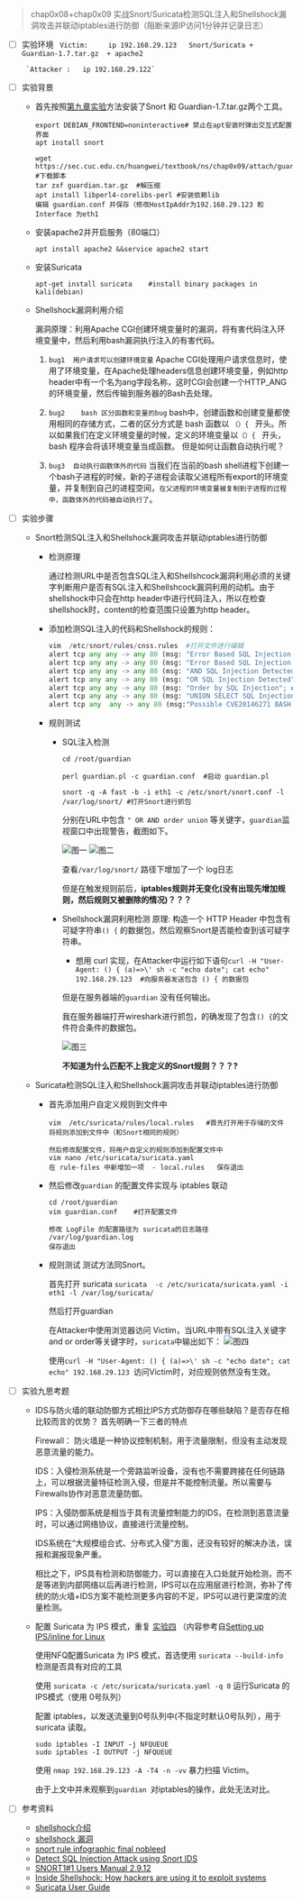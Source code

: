 > chap0x08+chap0x09 实战Snort/Suricata检测SQL注入和Shellshock漏洞攻击并联动iptables进行防御（阻断来源IP访问1分钟并记录日志）

- [ ] 实验环境
       ` Victim:     ip 192.168.29.123   Snort/Suricata + Guardian-1.7.tar.gz  + apache2`
       
       `Attacker :   ip 192.168.29.122`
       
- [ ] 实验背景
	- 首先按照[第九章实验](https://sec.cuc.edu.cn/huangwei/textbook/ns/chap0x09/exp.html)方法安装了Snort 和 Guardian-1.7.tar.gz两个工具。
	
		```
		export DEBIAN_FRONTEND=noninteractive# 禁止在apt安装时弹出交互式配置界面
		apt install snort
		 
		wget https://sec.cuc.edu.cn/huangwei/textbook/ns/chap0x09/attach/guardian.tar.gz #下载脚本
		tar zxf guardian.tar.gz  #解压缩
		apt install libperl4-corelibs-perl #安装依赖lib
		编辑 guardian.conf 并保存（修改HostIpAddr为192.168.29.123 和Interface 为eth1
		```
	
	- 安装apache2并开启服务（80端口）

		`apt install apache2 &&service apache2 start`
		
	- 安装Suricata
		```
		apt-get install suricata    #install binary packages in kali(debian)
		
		```
		

	- Shellshock漏洞利用介绍
	
		漏洞原理：利用Apache CGI创建环境变量时的漏洞，将有害代码注入环境变量中，然后利用bash漏洞执行注入的有害代码。
		
		1. `bug1  用户请求可以创建环境变量` 
                Apache CGI处理用户请求信息时，使用了环境变量，在Apache处理headers信息创建环境变量，例如http header中有一个名为ang字段名称，这时CGI会创建一个HTTP_ANG的环境变量，然后传输到服务器的Bash去处理。
		 
		 2. `bug2    bash 区分函数和变量的bug` 
		  bash中，创建函数和创建变量都使用相同的存储方式，二者的区分方式是 bash 函数以 `（）{ ` 开头。所以如果我们在定义环境变量的时候，定义的环境变量以`（）{ ` 开头，bash 程序会将该环境变量当成函数。
		但是如何让函数自动执行呢？
		3. `bug3  自动执行函数体外的代码` 
		当我们在当前的bash shell进程下创建一个bash子进程的时候，新的子进程会读取父进程所有export的环境变量，并复制到自己的进程空间，`在父进程的环境变量被复制到子进程的过程中，函数体外的代码被自动执行了`。
		 
		
		
		
		
- [ ] 实验步骤
	
	- Snort检测SQL注入和Shellshock漏洞攻击并联动iptables进行防御
	
		- 检测原理
		
			通过检测URL中是否包含SQL注入和Shellshcock漏洞利用必须的关键字判断用户是否有SQL注入和Shellshcock漏洞利用的动机。由于shellshock中只会在http header中进行代码注入，所以在检查shellshock时，content的检查范围只设置为http header。
		
		- 添加检测SQL注入的代码和Shellshock的规则：
		

			```python
			vim  /etc/snort/rules/cnss.rules  #打开文件进行编辑
			alert tcp any any -> any 80 (msg: "Error Based SQL Injection Detected-single quoto"; content: "27" ; sid:100000011; ) #检测用户访问的URL中是否含有单引号
			alert tcp any any -> any 80 (msg: "Error Based SQL Injection Detected-double qouto"; content: "22" ; sid:100000012; ) #检测用户访问的URL中是否含有双引号
			alert tcp any any -> any 80 (msg: "AND SQL Injection Detected"; content: "and" ; nocase; sid:100000060; ) #检测用户访问的URL中是否含有 and
			alert tcp any any -> any 80 (msg: "OR SQL Injection Detected"; content: "or" ; nocase; sid:100000061; ) #检测用户访问的URL中是否含有 or
			alert tcp any any -> any 80 (msg: "Order by SQL Injection"; content: "order" ; sid:1000005; ) #检测用户访问的URL中是否含有 order 
			alert tcp any any -> any 80 (msg: "UNION SELECT SQL Injection"; content: "union" ; sid:1000006; ) #检测用户访问的URL中是否含有union语句
			alert tcp any  any -> any 80 (msg:"Possible CVE20146271 BASH Vulnerability Requested (header) ";flow:established,to_server; content:"() {"; http_header; threshold:type limit,track by_src, count 1, seconds 120; sid:2014092401;) #检测用户访问的HTTP请求中  header中是否包含 () { 
			```
			
		- 规则测试
			- SQL注入检测
			
				`cd /root/guardian`
				
				`perl guardian.pl -c guardian.conf  #启动 guardian.pl`
				
				`snort -q -A fast -b -i eth1 -c /etc/snort/snort.conf -l /var/log/snort/ #打开Snort进行抓包`
				
				分别在URL中包含 `" OR AND order union` 等关键字，`guardian`监视窗口中出现警告，截图如下。
				
				![图一](https://github.com/CUCCS/2018-NS-Public-jackcily/raw/ns_chap0x08_0x09_FlippedClassroom/img/1.PNG)
				![图二](https://github.com/CUCCS/2018-NS-Public-jackcily/raw/ns_chap0x08_0x09_FlippedClassroom/img/2.PNG)
			


				查看`/var/log/snort/` 路径下增加了一个 log日志

				但是在触发规则前后，**iptables规则并无变化(没有出现先增加规则，然后规则又被删除的情况)？？？**
			
			- Shellshock漏洞利用检测
				原理:  构造一个 HTTP Header 中包含有可疑字符串`() {` 的数据包，然后观察Snort是否能检查到该可疑字符串。
				
				- 想用 curl 实现，在Attacker中运行如下语句`curl -H "User-Agent: () { (a)=>\' sh -c "echo date"; cat echo" 192.168.29.123  #向服务器发送包含 () { 的数据包`
				
				但是在服务器端的`guardian` 没有任何输出。
				
				我在服务器端打开wireshark进行抓包，的确发现了包含`() {`的文件符合条件的数据包。

				![图三](https://github.com/CUCCS/2018-NS-Public-jackcily/raw/ns_chap0x08_0x09_FlippedClassroom/img/3.jpg)

	
	
				**不知道为什么匹配不上我定义的Snort规则？？？?**

			
		
		
	
		
	- Suricata检测SQL注入和Shellshock漏洞攻击并联动iptables进行防御
	
		- 首先添加用户自定义规则到文件中
		 	```
		 	vim  /etc/suricata/rules/local.rules   #首先打开用于存储的文件
		 	将规则添加到文件中（和Snort相同的规则）
			
			然后修改配置文件，将用户自定义的规则添加到配置文件中
			vim nano /etc/suricata/suricata.yaml
			在 rule-files 中新增加一项  - local.rules   保存退出
			
		 	```

		- 然后修改`guardian` 的配置文件实现与 iptables 联动
			```
			cd /root/guardian
		    vim guardian.conf    #打开配置文件
			
			修改 LogFile 的配置路径为 suricata的日志路径    /var/log/guardian.log
			保存退出
			```
		
		- 规则测试
			测试方法同Snort。
			
			首先打开 suricata
			`suricata  -c /etc/suricata/suricata.yaml -i eth1 -l /var/log/suricata/`
			
			然后打开guardian
			
			在Attacker中使用浏览器访问 Victim，当URL中带有SQL注入关键字 and or order等关键字时，`suricata`中输出如下：
			 ![图四](https://github.com/CUCCS/2018-NS-Public-jackcily/raw/ns_chap0x08_0x09_FlippedClassroom/img/4.PNG)


			使用`curl -H "User-Agent: () { (a)=>\' sh -c "echo date"; cat echo" 192.168.29.123 `访问Victim时，对应规则依然没有生效。
						

- [ ] 实验九思考题
	
	- IDS与防火墙的联动防御方式相比IPS方式防御存在哪些缺陷？是否存在相比较而言的优势？
	 	首先明确一下三者的特点
	 	
	 	Firewall： 防火墙是一种协议控制机制，用于流量限制，但没有主动发现恶意流量的能力。
	 	
	 	IDS：入侵检测系统是一个旁路监听设备，没有也不需要跨接在任何链路上，可以根据流量特征检测入侵，但是并不能控制流量。所以需要与Firewalls协作对恶意流量防御。
	 	
	 	IPS：入侵防御系统是相当于具有流量控制能力的IDS，在检测到恶意流量时，可以通过网络协议，直接进行流量控制。
		
		IDS系统在“大规模组合式、分布式入侵”方面，还没有较好的解决办法，误报和漏报现象严重。
		
	 	相比之下，IPS具有检测和防御能力，可以直接在入口处就开始检测，而不是等进到内部网络以后再进行检测，IPS可以在应用层进行检测，弥补了传统的防火墙+IDS方案不能检测更多内容的不足，IPS可以进行更深度的流量检测。
	 	
	 - 配置 Suricata 为 IPS 模式，重复 [实验四](https://sec.cuc.edu.cn/huangwei/textbook/ns/chap0x09/exp.html#%E5%AE%9E%E9%AA%8C%E6%80%9D%E8%80%83%E9%A2%98)  （内容参考自[Setting up IPS/inline for Linux](https://suricata.readthedocs.io/en/latest/setting-up-ipsinline-for-linux.html)
	 	
	 	使用NFQ配置Suricata 为 IPS 模式，首选使用 `suricata --build-info` 检测是否具有对应的工具
	 	
	 	使用 `suricata -c /etc/suricata/suricata.yaml -q 0`  运行Suricata 的IPS模式（使用 0号队列）
	 	
	 	配置 iptables，以发送流量到0号队列中(不指定时默认0号队列），用于suricata 读取。
	 	```
	 	sudo iptables -I INPUT -j NFQUEUE
		sudo iptables -I OUTPUT -j NFQUEUE
	 	```

		使用 `nmap 192.168.29.123 -A -T4 -n -vv` 暴力扫描 Victim。
		
		由于上文中并未观察到`guardian `对iptables的操作，此处无法对比。
	 	
 
 
- [ ] 参考资料

    - [shellshock介绍](https://www.trendmicro.de/cloud-content/us/pdfs/security-intelligence/white-papers/wp-shellshock.pdf)
    - [shellshock 漏洞](https://blog.csdn.net/jingxia2008/article/details/39637085)
    - [snort rule infographic final nobleed](https://snort-org-site.s3.amazonaws.com/production/document_files/files/000/000/116/original/Snort_rule_infographic.pdf?X-Amz-Algorithm=AWS4-HMAC-SHA256&X-Amz-Credential=AKIAIXACIED2SPMSC7GA%2F20181208%2Fus-east-1%2Fs3%2Faws4_request&X-Amz-Date=20181208T065204Z&X-Amz-Expires=172800&X-Amz-SignedHeaders=host&X-Amz-Signature=5ede2851253cc4bf2b9798737c8c5be25246678e07912dd501bdefad604a2b58)
    - [Detect SQL Injection Attack using Snort IDS](https://www.hackingarticles.in/detect-sql-injection-attack-using-snort-ids/)
    - [SNORT1#1 Users Manual 2.9.12](http://manual-snort-org.s3-website-us-east-1.amazonaws.com/)
    - [Inside Shellshock: How hackers are using it to exploit systems](https://blog.cloudflare.com/inside-shellshock/)
    - [Suricata User Guide](https://suricata.readthedocs.io/en/suricata-4.1.0/index.html)
    